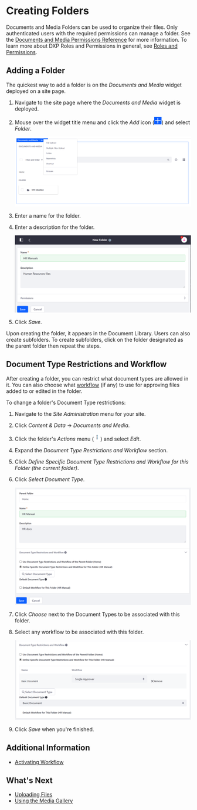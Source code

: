 # Creating Folders

Documents and Media Folders can be used to organize their files. Only authenticated users with the required permissions can manage a folder. See the [Documents and Media Permissions Reference](../publishing-and-sharing/managing-document-access/documents-and-media-permissions-reference.md) for more information. To learn more about DXP Roles and Permissions in general, see [Roles and Permissions](https://help.liferay.com/hc/articles/360017895212-Roles-and-Permissions).

## Adding a Folder

The quickest way to add a folder is on the _Documents and Media_ widget deployed on a site page.

1. Navigate to the site page where the _Documents and Media_ widget is deployed.
1. Mouse over the widget title menu and click the _Add_ icon (![Add](../../../images/icon-add.png)) and select _Folder_.

    ![Adding a folder on the widget](./creating-folders/images/01.png)

1. Enter a name for the folder.
1. Enter a description for the folder.

    ![Adding a folder on the widget](./creating-folders/images/02.png)

1. Click _Save_.

Upon creating the folder, it appears in the Document Library. Users can also create subfolders. To create subfolders, click on the folder designated as the parent folder then repeat the steps.

## Document Type Restrictions and Workflow

After creating a folder, you can restrict what document types are allowed in it. You can also choose what [workflow](../../../process-automation/workflow/user-guide/introduction-to-workflow.md) (if any) to use for approving files added to or edited in the folder.

To change a folder's Document Type restrictions:

1. Navigate to the _Site Administration_ menu for your site.
1. Click _Content & Data_ &rarr; _Documents and Media_.
1. Click the folder's _Actions_ menu (![Actions](../../../images/icon-actions.png)) and select _Edit_.
1. Expand the _Document Type Restrictions and Workflow_ section.
1. Click _Define Specific Document Type Restrictions and Workflow for this Folder (the current folder)_.
1. Click _Select Document Type_.

    ![Configure the Document Type](./creating-folders/images/03.png)

1. Click _Choose_ next to the Document Types to be associated with this folder.
1. Select any workflow to be associated with this folder.

    ![Choose the Document Type](./creating-folders/images/04.png)

1. Click *Save* when you're finished.

## Additional Information

* [Activating Workflow](../../../process-automation/workflow/user-guide/activating-workflow.md#documents-and-media-folders)

## What's Next

* [Uploading Files](./uploading-files.md)
* [Using the Media Gallery](../publishing-and-sharing/publishing-documents-on-a-dxp-site/using-the-media-gallery-widget.md)
